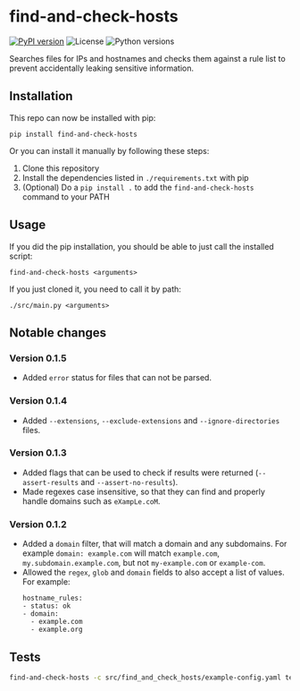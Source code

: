 # find-and-check-hosts

[![PyPI version](https://img.shields.io/pypi/v/find-and-check-hosts)](https://pypi.org/project/find-and-check-hosts/)
![License](https://img.shields.io/pypi/l/find-and-check-hosts)
![Python versions](https://img.shields.io/pypi/pyversions/find-and-check-hosts)


Searches files for IPs and hostnames and checks them against a rule list to prevent accidentally leaking sensitive information.

## Installation

This repo can now be installed with pip:
```
pip install find-and-check-hosts
```

Or you can install it manually by following these steps:

1. Clone this repository
2. Install the dependencies listed in `./requirements.txt` with pip
3. (Optional) Do a `pip install .` to add the `find-and-check-hosts` command to your PATH

## Usage

If you did the pip installation, you should be able to just call the installed script:
```
find-and-check-hosts <arguments>
```

If you just cloned it, you need to call it by path:
```
./src/main.py <arguments>
```

## Notable changes

### Version 0.1.5

- Added `error` status for files that can not be parsed.

### Version 0.1.4

- Added `--extensions`, `--exclude-extensions` and `--ignore-directories` files.

### Version 0.1.3

- Added flags that can be used to check if results were returned (`--assert-results` and `--assert-no-results`).
- Made regexes case insensitive, so that they can find and properly handle domains such as `eXampLe.coM`.

### Version 0.1.2

- Added a `domain` filter, that will match a domain and any subdomains. For example `domain: example.com` will match `example.com`, `my.subdomain.example.com`, but not `my-example.com` or `example-com`.
- Allowed the `regex`, `glob` and `domain` fields to also accept a list of values. For example:
    ```
    hostname_rules:
    - status: ok
    - domain:
      - example.com
      - example.org
    ```

## Tests

```bash
find-and-check-hosts -c src/find_and_check_hosts/example-config.yaml tests/
```
